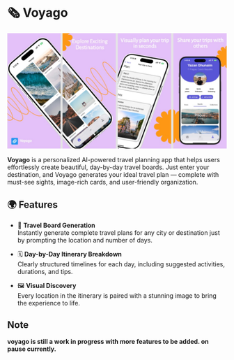 # 🗞️ Voyago
![App Store Preview](media/app_store.jpg)

**Voyago** is a personalized AI-powered travel planning app that helps users effortlessly create beautiful, day-by-day travel boards. Just enter your destination, and Voyago generates your ideal travel plan — complete with must-see sights, image-rich cards, and user-friendly organization.

## 🌍 Features
- 🧠 **Travel Board Generation**  
  Instantly generate complete travel plans for any city or destination just by prompting the location and number of days.

- 🗓 **Day-by-Day Itinerary Breakdown**  
  Clearly structured timelines for each day, including suggested activities, durations, and tips.

- 🖼 **Visual Discovery**  
  Every location in the itinerary is paired with a stunning image to bring the experience to life.


## Note
**voyago is still a work in progress with more features to be added. on pause currently.**
